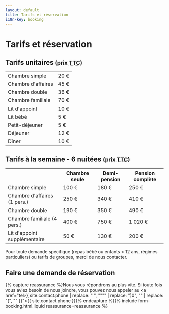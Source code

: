 ```yaml
---
layout: default
title: Tarifs et réservation
i18n-key: booking
---
```

# Tarifs et réservation

## Tarifs unitaires <small>(prix <abbr title="Toutes Taxes Comprises">TTC</abbr>)</small>

<table>
<tbody>
<tr>
<td>Chambre simple</td>
<td>20 €</td>
</tr>

<tr>
<td>Chambre d'affaires</td>
<td>45 €</td>
</tr>
<tr>
<td>Chambre double</td>
<td> 36 €</td>
</tr>

<tr>
<td>Chambre familiale</td>
<td>70 €</td>
</tr>

<tr>
<td>Lit d'appoint</td>
<td>10 €</td>
</tr>

<tr>
<td>Lit bébé</td>
<td>5 €</td>
</tr>

<tr>
<td>Petit-déjeuner</td>
<td>5 €</td>
</tr>

<tr>
<td>Déjeuner</td>
<td>12 €</td>
</tr>

<tr>
<td>Dîner</td>
<td>10 €</td>
</tr>
</tbody></table>

## Tarifs à la semaine - 6 nuitées <small>(prix <abbr title="Toutes Taxes Comprises">TTC</abbr>)</small>

<table>
<tbody><tr>
<th></th>
<th>Chambre seule</th>

<th>Demi-pension</th>

<th>Pension complète</th>

</tr>
<tr>
<td>Chambre simple</td>
<td>100 €</td>

<td>180 €</td>

<td>250 €</td>
</tr>

<tr>
<td>Chambre d'affaires (1 pers.)</td>
<td>250 €</td>

<td>340 €</td>

<td>410 €</td>
</tr>
<tr>
<td>Chambre double</td>
<td> 190 €</td>

<td>350 €</td>

<td>490 €</td>
</tr>

<tr>
<td>Chambre familiale (4 pers.)</td>
<td>400 €</td>

<td>750 €</td>

<td>1 020 €</td>
</tr>

<tr>
<td>Lit d'appoint supplémentaire</td>
<td>50 €</td>

<td>130 €</td>

<td>200 €</td>
</tr>

</tbody></table>

Pour toute demande spécifique (repas bébé ou enfants < 12 ans, régimes particuliers) ou tarifs de groupes, merci de nous contacter.

## Faire une demande de réservation

{% capture reassurance %}Nous vous répondrons au plus vite. Si toute fois vous aviez besoin de nous joindre, vous pouvez nous appeler au <a href="tel:{{ site.contact.phone | replace: " ", """" | replace: ")0", "" | replace: "(", "" }}">{{ site.contact.phone }}</a>{% endcapture %}{% include form-booking.html.liquid reassurance=reassurance %}
